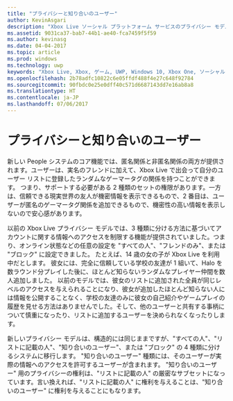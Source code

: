 ```yaml
---
title: "プライバシーと知り合いのユーザー"
author: KevinAsgari
description: "Xbox Live ソーシャル プラットフォーム サービスのプライバシー モデルについて説明します。"
ms.assetid: 9031ca37-bab7-44b1-ae40-fca7459f5f59
ms.author: kevinasg
ms.date: 04-04-2017
ms.topic: article
ms.prod: windows
ms.technology: uwp
keywords: "Xbox Live, Xbox, ゲーム, UWP, Windows 10, Xbox One, ソーシャル プラットフォーム, プライバシー, 匿名"
ms.openlocfilehash: 2b78adfc10822c6e05ffdf488f4e27c648f92784
ms.sourcegitcommit: 90fbdc0e25e0dff40c571d6687143dd7e16ab8a8
ms.translationtype: HT
ms.contentlocale: ja-JP
ms.lasthandoff: 07/06/2017
---
```

# <a name="privacy-and-people-i-know"></a>プライバシーと知り合いのユーザー

新しい People システムのコア機能では、匿名関係と非匿名関係の両方が提供されます。ユーザーは、実名のフレンドに加えて、Xbox Live で出会って自分のユーザー リストに登録したランダムなゲーマータグの関係を持つことができます。 つまり、サポートする必要がある 2 種類のセットの権限があります。一方は、信頼できる現実世界の友人が機密情報を表示できるもので、2 番目は、ユーザーが匿名のゲーマータグ関係を追加できるもので、機密性の高い情報を表示しないので安心感があります。

以前の Xbox Live プライバシー モデルでは、3 種類に分ける方法に基づいてアカウントに関する情報へのアクセスを制限する機能が提供されていました。つまり、オンライン状態などの任意の設定を "すべての人"、"フレンドのみ"、または "ブロック" に設定できました。 たとえば、14 歳の女の子が Xbox Live を利用中だとします。 彼女には、完全に信頼している学校の友達が 1 組いて、Halo を数ラウンド分プレイした後に、ほとんど知らないランダムなプレイヤー仲間を数人追加しました。 以前のモデルでは、彼女のリストに追加された全員が同じレベルのアクセスを与えられることになり、彼女が追加したほとんど知らない人には情報を公開することなく、学校の友達のみに彼女の自己紹介やゲームプレイの履歴を見せる方法はありませんでした。そして、他のユーザーと共有する事柄について慎重になったり、リストに追加するユーザーを決められなくなったりします。

新しいプライバシー モデルは、構造的には同じままですが、"すべての人"、"リストに記載の人"、"知り合いのユーザー"、または "ブロック" の 4 種類に分けるシステムに移行します。 "知り合いのユーザー" 種類には、そのユーザーが実際の情報へのアクセスを許可するユーザーが含まれます。 "知り合いのユーザー" 用のプライバシーの権利は、"リストに記載の人" の厳密なサブセットになっています。言い換えれば、"リストに記載の人" に権利を与えることは、"知り合いのユーザー" に権利を与えることにもなります。
